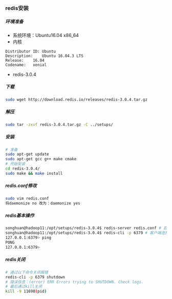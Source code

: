 ### redis安装

##### 环境准备
- 系统环境：Ubuntu16.04 x86_64
- 内核
```
Distributor ID:	Ubuntu
Description:	Ubuntu 16.04.3 LTS
Release:	16.04
Codename:	xenial
```
- redis-3.0.4

##### 下载
```sh
sudo wget http://download.redis.io/releases/redis-3.0.4.tar.gz
```
##### 解压
```sh
sudo tar -zxvf redis-3.0.4.tar.gz -C ../setups/
```
##### 安装
```sh
# 准备
sudo apt-get update
sudo apt-get gcc g++ make cmake
# 开始安装
cd redis-3.0.4/
sudo make && make install
```
##### redis.conf修改
```sh
sudo vim redis.conf
将daemonize no 改为：daemonize yes
```
##### redis基本操作
```sh
songhuan@hadoop11:/opt/setups/redis-3.0.4$ redis-server redis.conf # 启动redis
songhuan@hadoop11:/opt/setups/redis-3.0.4$ redis-cli -p 6379 # 客户端连接
127.0.0.1:6379> ping
PONG
127.0.0.1:6379>
```
##### redis关闭
```sh
# 通过以下命令关闭报错
redis-cli -p 6379 shutdown
# 错误信息：(error) ERR Errors trying to SHUTDOWN. Check logs.
# 最后通过kill关闭
kill -9 11698(pid)
```
